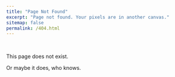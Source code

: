 ```yaml
---
title: "Page Not Found"
excerpt: "Page not found. Your pixels are in another canvas."
sitemap: false
permalink: /404.html
---
```


<br/>

This page does not exist.

Or maybe it does, who knows.
